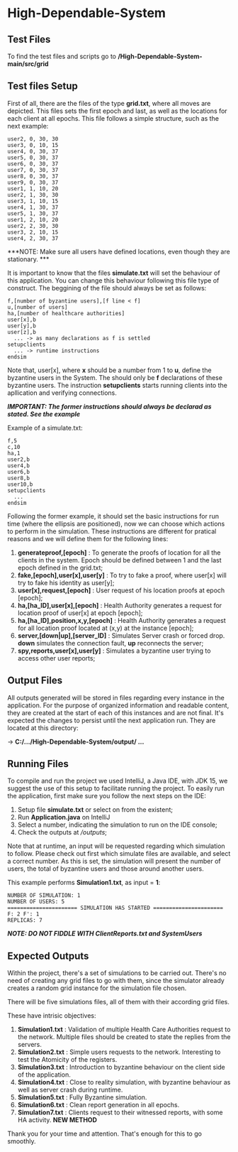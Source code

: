 # High-Dependable-System

## Test Files

   To find the test files and scripts go to **/High-Dependable-System-main/src/grid**

## Test files Setup

First of all, there are the files of the type **grid.txt**, where all moves are depicted. This files sets the first epoch and last, as well as the locations for each client at all epochs.
This file follows a simple structure, such as the next example:

```
user2, 0, 30, 30
user3, 0, 10, 15
user4, 0, 30, 37
user5, 0, 30, 37
user6, 0, 30, 37
user7, 0, 30, 37
user8, 0, 30, 37
user9, 0, 30, 37
user1, 1, 10, 20
user2, 1, 30, 30
user3, 1, 10, 15
user4, 1, 30, 37
user5, 1, 30, 37
user1, 2, 10, 20
user2, 2, 30, 30
user3, 2, 10, 15
user4, 2, 30, 37
```

***NOTE: Make sure all users have defined locations, even though they are stationary. ***

It is important to know that the files **simulate.txt** will set the behaviour of this application.
You can change this behaviour following this file type of construct.
The beggining of the file should always be set as follows:

```
f,[number of byzantine users],[f line < f]
u,[number of users]
ha,[number of healthcare authorities]
user[x],b
user[y],b
user[z],b
  ... -> as many declarations as f is settled
setupclients
  ... -> runtime instructions
endsim
```

Note that, user[x], where **x** should be a number from 1 to **u**, define the byzantine users in the System.
The should only be **f** declarations of these byzantine users.
The instruction **setupclients** starts running clients into the apllication and verifying connections.

***IMPORTANT: The former instructions should always be declarad as stated. See the example***

Example of a simulate.txt:
```
f,5
c,10
ha,1
user2,b
user4,b
user6,b
user8,b
user10,b
setupclients
  ...
endsim
```

Following the former example, it should set the basic instructions for run time (where the ellipsis are positioned), now we can choose which actions to perform in the simulation.
These instructions are different for pratical reasons and we will define them for the following lines:
1. **generateproof,[epoch]** : To generate the proofs of location for all the clients in the system. Epoch should be defined between 1 and the last epoch defined in the grid.txt;
2. **fake,[epoch],user[x],user[y]** : To try to fake a proof, where user[x] will try to fake his identity as user[y];
3. **user[x],request,[epoch]** : User request of his location proofs at epoch [epoch];
4. **ha,[ha_ID],user[x],[epoch]** : Health Authority generates a request for location proof of user[x] at epoch [epoch];
5. **ha,[ha_ID],position,x,y,[epoch]** : Health Authority generates a request for all location proof located at (x,y) at the instance [epoch];
6. **server,[down|up],[server_ID]** : Simulates Server crash or forced drop. **down** simulates the connection fault, **up** reconnects the server;
7. **spy,reports,user[x],user[y]** : Simulates a byzantine user trying to access other user reports;

## Output Files

  All outputs generated will be stored in files regarding every instance in the application. 
  For the purpose of organized information and readable content, they are created at the start of each of this instances and are not final. It's expected the changes to persist until the next application run.
  They are located at this directory:
  
  -> **C:/.../High-Dependable-System/output/ ...**

## Running Files

To compile and run the project we used IntelliJ, a Java IDE, with JDK 15, we suggest the use of this setup to facilitate running the project. 
To easily run the application, first make sure you follow the next steps on the IDE:

1. Setup file **simulate.txt** or select on from the existent;
2. Run **Application.java** on IntelliJ
3. Select a number, indicating the simulation to run on the IDE console;
4. Check the outputs at */outputs*;

Note that at runtime, an input will be requested regarding which simulation to follow.
Please check out first which simulate files are available, and select a correct number.
As this is set, the simulation will present the number of users, the total of byzantine users and those around another users.

This example performs **Simulation1.txt**, as input = **1**:
```
NUMBER OF SIMULATION: 1 
NUMBER OF USERS: 5
====================== SIMULATION HAS STARTED ======================
F: 2 F': 1
REPLICAS: 7
```

***NOTE: DO NOT FIDDLE WITH ClientReports.txt and SystemUsers***

## Expected Outputs

Within the project, there's a set of simulations to be carried out. There's no need of creating any grid files to go with them, since the simulator already creates a random grid instance for the simulation file chosen. 

There will be five simulations files, all of them with their according grid files.

These have intrisic objectives:

1. **Simulation1.txt** : Validation of multiple Health Care Authorities request to the network. Multiple files should be created to state the replies from the servers.
2. **Simulation2.txt** : Simple users requests to the network. Interesting to test the Atomicity of the registers.
3. **Simulation3.txt** : Introduction to byzantine behaviour on the client side of the application.
4. **Simulation4.txt** : Close to reality simulation, with byzantine behaviour as well as server crash during runtime.
5. **Simulation5.txt** : Fully Byzantine simulation.
6. **Simulation6.txt** : Clean report generation in all epochs. 
7. **Simulation7.txt** : Clients request to their witnessed reports, with some HA activity. **NEW METHOD**
  

Thank you for your time and attention. That's enough for this to go smoothly.
